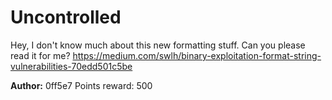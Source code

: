 # Uncontrolled

Hey, I don't know much about this new formatting stuff. Can you please read it for me?
https://medium.com/swlh/binary-exploitation-format-string-vulnerabilities-70edd501c5be

**Author:** 0ff5e7
Points reward: 500
